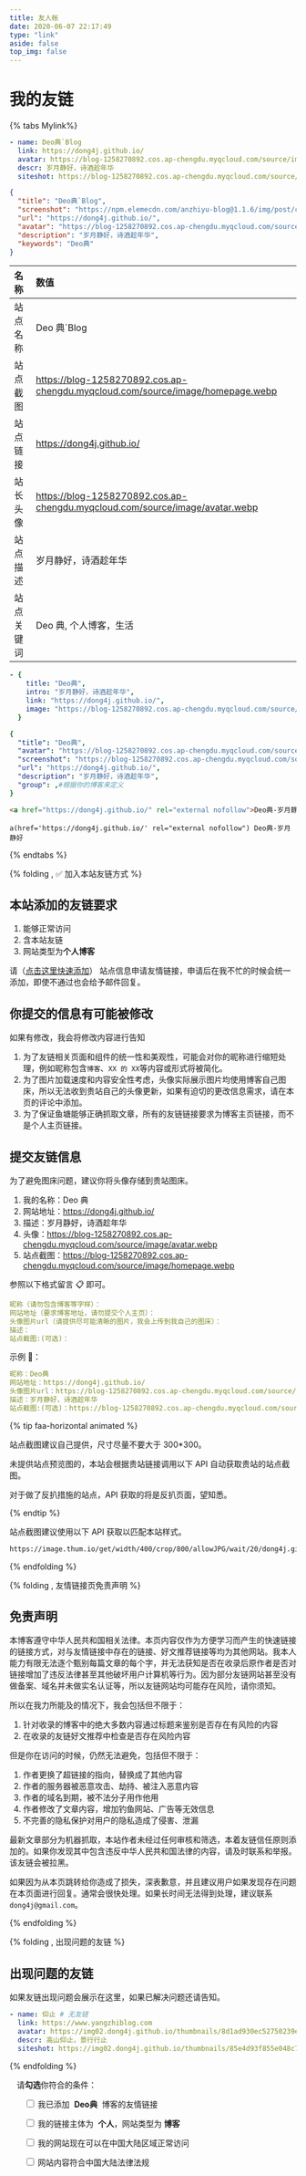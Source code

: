 ```yaml
---
title: 友人帐
date: 2020-06-07 22:17:49
type: "link"
aside: false
top_img: false
---
```


<h1>我的友链</h1>

{% tabs Mylink%}

<!-- tab 🙋 butterfly-💭candy -->

```yml
- name: Deo典`Blog
  link: https://dong4j.github.io/
  avatar: https://blog-1258270892.cos.ap-chengdu.myqcloud.com/source/image/avatar.webp
  descr: 岁月静好，诗酒趁年华
  siteshot: https://blog-1258270892.cos.ap-chengdu.myqcloud.com/source/image/homepage.webp
```

<!-- endtab -->

<!-- tab ☀️Volantis -->

```json
{
  "title": "Deo典`Blog",
  "screenshot": "https://npm.elemecdn.com/anzhiyu-blog@1.1.6/img/post/common/dong4j.github.iop.jpg",
  "url": "https://dong4j.github.io/",
  "avatar": "https://blog-1258270892.cos.ap-chengdu.myqcloud.com/source/image/avatar.webp",
  "description": "岁月静好，诗酒趁年华",
  "keywords": "Deo典"
}
```

<!-- endtab -->

<!-- tab 🌴General -->

| 名称       | 数值                                                                           |
| :--------- | :----------------------------------------------------------------------------- |
| 站点名称   | Deo 典`Blog                                                                    |
| 站点截图   | https://blog-1258270892.cos.ap-chengdu.myqcloud.com/source/image/homepage.webp |
| 站点链接   | https://dong4j.github.io/                                                      |
| 站长头像   | https://blog-1258270892.cos.ap-chengdu.myqcloud.com/source/image/avatar.webp   |
| 站点描述   | 岁月静好，诗酒趁年华                                                           |
| 站点关键词 | Deo 典, 个人博客，生活                                                         |

<!-- endtab -->

<!-- tab Fuild -->

```yml
- {
    title: "Deo典",
    intro: "岁月静好，诗酒趁年华",
    link: "https://dong4j.github.io/",
    image: "https://blog-1258270892.cos.ap-chengdu.myqcloud.com/source/image/avatar.webp",
  }
```

<!-- endtab -->

<!-- tab Volantis -->

```yml
{
  "title": "Deo典",
  "avatar": "https://blog-1258270892.cos.ap-chengdu.myqcloud.com/source/image/avatar.webp",
  "screenshot": "https://blog-1258270892.cos.ap-chengdu.myqcloud.com/source/image/homepage.webp",
  "url": "https://dong4j.github.io/",
  "description": "岁月静好，诗酒趁年华",
  "group": ,#根据你的博客来定义
}
```

<!-- endtab -->

<!-- tab Html -->

```html
<a href="https://dong4j.github.io/" rel="external nofollow">Deo典-岁月静好</a>
```

<!-- endtab -->

<!-- tab Jade -->

```code
a(href='https://dong4j.github.io/' rel="external nofollow") Deo典-岁月静好
```

<!-- endtab -->

{% endtabs %}

{% folding , ✅ 加入本站友链方式 %}

## 本站添加的友链要求

1. 能够正常访问
2. 含本站友链
3. 网站类型为<strong>个人博客</strong>

请（<a onclick="anzhiyu.addFriendLink()" href="#post-comment">点击这里快速添加</a>） 站点信息申请友情链接，申请后在我不忙的时候会统一添加，即使不通过也会给予邮件回复。

## 你提交的信息有可能被修改

如果有修改，我会将修改内容进行告知

1. 为了友链相关页面和组件的统一性和美观性，可能会对你的昵称进行缩短处理，例如昵称包含`博客`、`XX 的 XX`等内容或形式将被简化。
2. 为了图片加载速度和内容安全性考虑，头像实际展示图片均使用博客自己图床，所以无法收到贵站自己的头像更新，如果有迫切的更改信息需求，请在本页的评论中添加。
3. 为了保证鱼塘能够正确抓取文章，所有的友链链接要求为博客主页链接，而不是个人主页链接。

## 提交友链信息

为了避免图床问题，建议你将头像存储到贵站图床。

1. 我的名称：Deo 典
2. 网站地址：https://dong4j.github.io/
3. 描述：岁月静好，诗酒趁年华
4. 头像：https://blog-1258270892.cos.ap-chengdu.myqcloud.com/source/image/avatar.webp
5. 站点截图：https://blog-1258270892.cos.ap-chengdu.myqcloud.com/source/image/homepage.webp

参照以下格式留言 📋 即可。

```yml
昵称（请勿包含博客等字样）：
网站地址（要求博客地址，请勿提交个人主页）：
头像图片url（请提供尽可能清晰的图片，我会上传到我自己的图床）：
描述：
站点截图:(可选)：
```

示例 📢：

```yml
昵称：Deo典
网站地址：https://dong4j.github.io/
头像图片url：https://blog-1258270892.cos.ap-chengdu.myqcloud.com/source/image/avatar.webp
描述：岁月静好，诗酒趁年华
站点截图:(可选)：https://blog-1258270892.cos.ap-chengdu.myqcloud.com/source/image/homepage.webp
```

{% tip faa-horizontal animated %}

站点截图建议自己提供，尺寸尽量不要大于 300\*300。

未提供站点预览图的，本站会根据贵站链接调用以下 API 自动获取贵站的站点截图。

对于做了反扒措施的站点，API 获取的将是反扒页面，望知悉。

{% endtip %}

站点截图建议使用以下 API 获取以匹配本站样式。

```markdown
https://image.thum.io/get/width/400/crop/800/allowJPG/wait/20/dong4j.github.io/https://<你的域名>/
```

{% endfolding %}

{% folding , 友情链接页免责声明 %}

## 免责声明

本博客遵守中华人民共和国相关法律。本页内容仅作为方便学习而产生的快速链接的链接方式，对与友情链接中存在的链接、好文推荐链接等均为其他网站。我本人能力有限无法逐个甄别每篇文章的每个字，并无法获知是否在收录后原作者是否对链接增加了违反法律甚至其他破坏用户计算机等行为。因为部分友链网站甚至没有做备案、域名并未做实名认证等，所以友链网站均可能存在风险，请你须知。

所以在我力所能及的情况下，我会包括但不限于：

1. 针对收录的博客中的绝大多数内容通过标题来鉴别是否存在有风险的内容
2. 在收录的友链好文推荐中检查是否存在风险内容

但是你在访问的时候，仍然无法避免，包括但不限于：

1. 作者更换了超链接的指向，替换成了其他内容
2. 作者的服务器被恶意攻击、劫持、被注入恶意内容
3. 作者的域名到期，被不法分子用作他用
4. 作者修改了文章内容，增加钓鱼网站、广告等无效信息
5. 不完善的隐私保护对用户的隐私造成了侵害、泄漏

最新文章部分为机器抓取，本站作者未经过任何审核和筛选，本着友链信任原则添加的。如果你发现其中包含违反中华人民共和国法律的内容，请及时联系和举报。该友链会被拉黑。

如果因为从本页跳转给你造成了损失，深表歉意，并且建议用户如果发现存在问题在本页面进行回复。通常会很快处理。如果长时间无法得到处理，建议联系`dong4j@gmail.com`。

{% endfolding %}

{% folding , 出现问题的友链 %}

## 出现问题的友链

如果友链出现问题会展示在这里，如果已解决问题还请告知。

```yml
- name: 仰止 # 无友链
  link: https://www.yangzhiblog.com
  avatar: https://img02.dong4j.github.io/thumbnails/8d1ad930ec52750239ea6b7d0a3a44f5.png
  descr: 高山仰止，景行行止
  siteshot: https://img02.dong4j.github.io/thumbnails/85e4d93f855e048c75c8cb07b74236bb.png
```

{% endfolding %}

<p style="padding: 0 0 0 .8rem">
    请<strong>勾选</strong>你符合的条件：
</p>
<div id="friendlink_checkboxs" style="padding: 0 0 0 1.6rem">
    <p>
        <label class="checkbox">
            <input type="checkbox" class="checkbox-input" id="checkbox1">
            我已添加&nbsp; <b>Deo典</b> &nbsp;博客的友情链接
        </label>
    </p>
    <p>
        <label class="checkbox">
            <input type="checkbox" class="checkbox-input" id="checkbox2">
            我的链接主体为&nbsp; <b>个人</b>，网站类型为&nbsp;<b>博客</b>
        </label>
    </p>
    <p>
        <label class="checkbox">
            <input type="checkbox" class="checkbox-input" id="checkbox3">
            我的网站现在可以在中国大陆区域正常访问
        </label>
    </p>
    <p>
        <label class="checkbox">
            <input type="checkbox" class="checkbox-input" id="checkbox4">
            网站内容符合中国大陆法律法规
        </label>
    </p>
</div>

<script>
document.addEventListener("DOMContentLoaded", function () {
    const checkboxes = document.querySelectorAll(".checkbox-input");

    // 更新提交按钮的显示状态
    function updateSubmitButton() {
    const commentHead = document.querySelector(".comment-head");
    const twikooSubmit = document.querySelector(".tk-submit");
    const input = document.querySelector('.el-textarea__inner');

    // 检查 .tk-submit 是否存在
    if (!twikooSubmit) {
      console.warn("评论提交按钮 .tk-submit 未找到");
      return;
    }

    // 检查 .el-textarea__inner 是否存在
    if (!input) {
        console.warn("评论输入框 .el-textarea__inner 未找到");
        return;
    }

    // 检查是否所有复选框都已勾选
    const allChecked = Array.from(checkboxes).every(checkbox => checkbox.checked);

    if (allChecked) {
        // 显示提交按钮
        twikooSubmit.style.opacity = "1";
        twikooSubmit.style.height = "auto";
        twikooSubmit.style.overflow = "visible";
        commentHead.style.display = "flex";

        // 填写模板信息到输入框
        input.value = '昵称（请勿包含博客等字样）：\n网站地址（要求博客地址，请勿提交个人主页）：\n头像图片url（请提供尽可能清晰的图片，我会上传到我自己的图床）：\n描述：\n类型（生活类或者技术类二选一）：\n能看到友情链接的地址：';

        // 模拟输入事件以更新界面
        input.dispatchEvent(new Event('input', { bubbles: true }));

        // 将光标设置到最后一行
        input.focus();
        input.setSelectionRange(input.value.length, input.value.length);
    } else {
        // 隐藏提交按钮
        twikooSubmit.style.opacity = "0";
        twikooSubmit.style.height = "0";
        twikooSubmit.style.overflow = "hidden";
        commentHead.style.display = "none";
        input.value = '';
    }
  }

    // 给每个复选框添加监听器
    checkboxes.forEach(checkbox => checkbox.addEventListener("change", updateSubmitButton));
});
</script>

<style>
.comment-head {
    display: none;
}
/* 隐藏提交按钮 */
.tk-comments > .tk-submit {
    opacity: 0;
    height: 0;
    transition: opacity 0.5s ease, height 0.5s ease;
    overflow: hidden;
}
</style>
